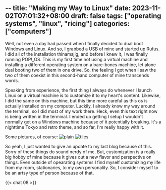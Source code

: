 --
title: "Making my Way to Linux"
date: 2023-11-02T07:01:32+08:00
draft: false
tags: ["operating systems", "linux", "ricing"]
categories: ["computers"]
---
Well, not even a day had passed when I finally decided to dual boot Windows and Linux. And so, I grabbed a USB of mine and started up Rufus. I did all of the installation thinamajig, and before I knew it, I was finally running POP!_OS. This is my first time not using a virtual machine and installing a different operating system on a bare-bones machine, let alone dual booting two of them in one drive. So, the feeling I got when I saw the two of them coexist in this second-hand computer of mine transcends words.

Speaking from experience, the first thing I always do whenever I launch Linux on a virtual machine is to customize it to my heart's content. Likewise, I did the same on this machine, but this time more careful as this os is actually installed on my computer. Luckily, I already know my way around the terminal, so I did most of my work there. Heck, even this text right now is being written in the terminal. I ended up getting I setup I wouldn't normally get on a Windows machine because of it potentially breaking. It's a nighttime Tokyo and retro theme, and so far, I'm really happy with it.

Some pictures, of course:
![plain](/img/08/08-1.png)
![tiles](/img/08/08-2.png)

So yeah, I just wanted to give an update to my last blog because of this. Sorry of these things do sound nerdy of me. But, customization is a really big hobby of mine because it gives out a new flavor and perspective on things. Even outside of opearating systems I find myself customizing my life from my room, stationaries, to my own personality. So, I consider myself to be an artsy type of person because of that.

{{< chat 08 >}}
